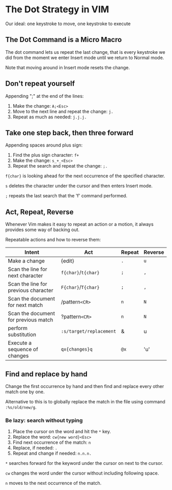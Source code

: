 # The Dot Strategy in VIM

Our ideal: one keystroke to move, one keystroke to execute

## The Dot Command is a Micro Macro

The dot command lets us repeat the last change, that is every keystroke we did from the moment we enter Insert mode until we return to Normal mode.

Note that moving around in Insert mode resets the change.

## Don't repeat yourself

Appending ";" at the end of the lines:

1. Make the change: `A;<Esc>`
2. Move to the next line and repeat the change: `j.` 
3. Repeat as much as needed: `j.j.j.`

## Take one step back, then three forward

Appending spaces around plus sign:

1. Find the plus sign character: `f+` 
2. Make the change: `s_+_<Esc>`
3. Repeat the search and repeat the change: `;.`

`f{char}` is looking ahead for the next occurrence of the specified character.

`s` deletes the character under the cursor and then enters Insert mode.

`;` repeats the last search that the 'f' command performed.

## Act, Repeat, Reverse

Whenever Vim makes it easy to repeat an action or a motion, it always provides some way of backing out.

Repeatable actions and how to reverse them:

| Intent | Act | Repeat | Reverse |
|--------|-----|--------|---------|
| Make a change | {edit} | `.` | `u` |
| Scan the line for next character | `f{char}`/`t{char}` | `;` | `,` |
| Scan the line for previous character | `F{char}`/`T{char}` | `;` | `,` |
| Scan the document for next match | /pattern`<CR>` | `n` | `N` |
| Scan the document for previous match | ?pattern`<CR>` | `n` | `N` |
| perform substitution | `:s/target/replacement` | & | u |
| Execute a sequence of changes | `qx{changes}q` | `@x` | 'u' |

## Find and replace by hand

Change the first occurrence by hand and then find and replace every other match one by one.

Alternative to this is to globally replace the match in the file using command `:%s/old/new/g`.

### Be lazy: search without typing

1. Place the cursor on the word and hit the `*` key.
2. Replace the word: `cw{new word}<Esc>`
3. Find next occurrence of the match: `n`
4. Replace, if needed: `.`
5. Repeat and change if needed: `n.n.n.`

`*` searches forward for the keyword under the cursor on next to the cursor.

`cw` changes the word under the cursor without including following space.

`n` moves to the next occurrence of the match.
